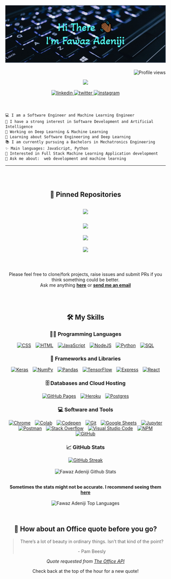 <div align="center">
  <h2>
    <!-- ~ Hi There, I'm Fawaz Adeniji! 
    <img src="https://media.giphy.com/media/hvRJCLFzcasrR4ia7z/giphy.gif" width="35" /> ~ -->
    <img src="./assests/header.png" alt="~ Hi There, I'm Fawaz Adeniji! ~" />
    
  </h2>
  <div>
    <p align='right'>
      <img src="https://gpvc.arturio.dev/fawazadeniji123" alt="Profile views" /> <a href="https://github.com/fawazadeniji123/fawazadeniji123/"></a> 
    </p>
    <p align="center">
      <a href="https://github.com/fawazadeniji123"><img src="https://readme-typing-svg.herokuapp.com?lines=Software+Engineer;Machine%20Learning%20Engineer;Life%20long%20learner&center=true&width=400&height=50"></a>
    </p>
    <a href="https://linkedin.com/in/fawazadeniji123" target="_blank">
      <img
      src=https://img.shields.io/badge/linkedin-%2300acee.svg?color=405DE6&style=for-the-badge&logo=linkedin&logoColor=white
      alt=linkedin style="margin-bottom: 5px;" />
    </a>
    <a href="https://twitter.com/phar_whaz" target="_blank">
      <img
      src=https://img.shields.io/badge/twitter-%2300acee.svg?color=1DA1F2&style=for-the-badge&logo=twitter&logoColor=white
      alt=twitter style="margin-bottom: 5px;" />
    </a>
    <a href="https://instagram.com/phar_whaz" target="_blank">
      <img
      src=https://img.shields.io/badge/instagram-%ff5851db.svg?color=C13584&style=for-the-badge&logo=instagram&logoColor=white
      alt=instagram style="margin-bottom: 5px;" />
    </a>
  </div>
  <br />
  <br />

<div align="left">

```
💻 I am a Software Engineer and Machine Learning Engineer
📝 I have a strong interest in Software Development and Artificial Intelligence
🔭 Working on Deep Learning & Machine Learning
🌱 Learning about Software Engineering and Deep Learning
📚 I am currently pursuing a Bachelors in Mechatronics Engineering
✨ Main languages: JavaScript, Python
🚩 Interested in Full Stack Machine Learning Application development
💬 Ask me about:  web development and machine learning
```

</div>

<hr />

<br />
<br />
<div>

## 📌 Pinned Repositories

<div style="margin-bottom:5px">
<a href="https://github.com/fawazadeniji123/smart-brain">
  <img align="center" style="margin:1rem 0.5rem" src="https://github-readme-stats.vercel.app/api/pin/?username=fawazadeniji123&repo=smart-brain&theme=onedark" />
</a>
</div>
<div style="margin-bottom:5px">
<a href="https://github.com/fawazadeniji123/smart-brain-api">
<img align="center" style="margin:0.5rem" src="https://github-readme-stats.vercel.app/api/pin/?username=fawazadeniji123&repo=smart-brain-api&theme=onedark" />
</a>
</div>
<div style="margin-bottom:5px">
<a href="https://github.com/fawazadeniji123/Blur-AI">
<img align="center" style="margin:0.5rem" src="https://github-readme-stats.vercel.app/api/pin/?username=fawazadeniji123&repo=Blur-AI&theme=onedark" />
</a>
</div>
<div style="margin-bottom:5px">
<a href="https://github.com/fawazadeniji123/alx-system_engineering-devops">
  <img align="center" style="margin:0.5rem" src="https://github-readme-stats.vercel.app/api/pin/?username=fawazadeniji123&repo=alx-system_engineering-devops&theme=onedark" />
</a>
</div>

</div>

<br />
<br />

Please feel free to clone/fork projects, raise issues and submit PRs if you
think something could be better.<br />
Ask me anything
**[here](https://github.com/fawazadeniji123/fawazadeniji123/issues/new)** or
<a href="mailto:fawazadeniji@gmail.com"><b>send me an email</b></a>

<br />
<br />

</div>

<div align="center">

## 🛠️ My Skills

### 👨‍💻 Programming Languages

  <p>
      <a style="margin:5px" href="#"><img alt="CSS" src="https://img.shields.io/badge/CSS%20-%231572B6.svg?style=for-the-badge&logo=css3&logoColor=white"></a>
      <a style="margin:5px" href="#"><img alt="HTML" src="https://img.shields.io/badge/HTML%20-%23E34F26.svg?style=for-the-badge&logo=html5&logoColor=white"></a>
      <a style="margin:5px" href="#"><img alt="JavaScript" src="https://img.shields.io/badge/JavaScript%20-%23F7DF1E.svg?style=for-the-badge&logo=javascript&logoColor=black"></a>
      <a style="margin:5px" href="#"><img alt="NodeJS" src="https://img.shields.io/badge/Node.js%20-%2343853D.svg?style=for-the-badge&logo=node.js&logoColor=white"></a>
      <a style="margin:5px" href="#"><img alt="Python" src="https://img.shields.io/badge/Python%20-%2314354C.svg?style=for-the-badge&logo=python&logoColor=white"></a>
      <a style="margin:5px" href="#"><img alt="SQL" src="https://img.shields.io/badge/SQL%20-%23025E8C.svg?style=for-the-badge&logo=amazon-dynamodb&logoColor=white"></a>

### 🧰 Frameworks and Libraries

  <p>
      <a href="#" style="margin:5px"><img alt="Keras" src="https://img.shields.io/badge/Keras%20-%23D00000.svg?style=for-the-badge&logo=Keras&logoColor=white"></a>
      <a href="#" style="margin:5px"><img alt="NumPy" src="https://img.shields.io/badge/Numpy%20-%23013243.svg?style=for-the-badge&logo=numpy&logoColor=white"></a>
      <a href="#" style="margin:5px"><img alt="Pandas" src="https://img.shields.io/badge/Pandas%20-%23150458.svg?style=for-the-badge&logo=pandas&logoColor=white"></a>
      <a href="#" style="margin:5px"><img alt="TensorFlow" src="https://img.shields.io/badge/TensorFlow%20-%23FF6F00.svg?style=for-the-badge&logo=TensorFlow&logoColor=white"></a>
      <a href="#" style="margin:5px"><img alt="Express" src="https://img.shields.io/badge/Express%20-%03FC6F45.svg?style=for-the-badge&logo=Express&logoColor=white"></a>
      <a href="#" style="margin:5px"><img alt="React" src="https://img.shields.io/badge/React-20232A?style=for-the-badge&logo=react&logoColor=61DAFB"></a>

  </p>

### 🗄️ Databases and Cloud Hosting

  <p>
      <a href="#" style="margin:5px"><img alt="GitHub Pages" src="https://img.shields.io/badge/GitHub%20Pages-%23327FC7.svg?style=for-the-badge&logo=github&logoColor=white"></a>
      <a href="#" style="margin:5px"><img alt="Heroku" src="https://img.shields.io/badge/Heroku%20-%23430098.svg?style=for-the-badge&logo=heroku&logoColor=white"></a>
      <a href="#" style="margin:5px"><img alt="Postgres" src="https://img.shields.io/badge/postgres-%23316192.svg?style=for-the-badge&logo=postgresql&logoColor=white" /></a>
  </p>

### 💻 Software and Tools

  <p>
      <a href="#" style="margin:5px"><img alt="Chrome" src="https://img.shields.io/badge/Chrome-3DDC84?style=for-the-badge&logo=google-chrome&logoColor=white"></a>
      <a href="#" style="margin:5px"><img alt="Colab" src="https://img.shields.io/badge/Colab-00b56a.svg?style=for-the-badge&logo=google-colab&logoColor=white"></a>
      <a href="#" style="margin:5px"><img alt="Codepen" src="https://img.shields.io/badge/Codepen-000000.svg?style=for-the-badge&logo=codepen&logoColor=white"></a>
      <a href="#" style="margin:5px"><img alt="Git" src="https://img.shields.io/badge/Git%20-%23F05033.svg?style=for-the-badge&logo=git&logoColor=white"></a>
      <a href="#" style="margin:5px"><img alt="Google Sheets" src="https://img.shields.io/badge/Google%20Sheets%20-%2334A853.svg?style=for-the-badge&logo=google%20sheets&logoColor=white"></a>
      <a href="#" style="margin:5px"><img alt="Jupyter" src="https://img.shields.io/badge/Jupyter%20-%23F37626.svg?style=for-the-badge&logo=Jupyter&logoColor=white"></a>
      <a href="#" style="margin:5px"><img alt="Postman" src="https://img.shields.io/badge/Postman-FF6C37?style=for-the-badge&logo=postman&logoColor=white"></a>
      <a href="#" style="margin:5px"><img alt="Stack Overflow" src="https://img.shields.io/badge/-Stack%20Overflow-FE7A16?style=for-the-badge&logo=stack-overflow&logoColor=white"></a>
      <a href="#" style="margin:5px"><img alt="Visual Studio Code" src="https://img.shields.io/badge/Visual%20Studio%20Code-0078d7.svg?style=for-the-badge&logo=visual-studio-code&logoColor=white"></a>
      <a href="#" style="margin:5px"><img alt="NPM" src="https://img.shields.io/badge/NPM-%23000000.svg?style=for-the-badge&logo=npm&logoColor=white" /></a>  
      <a href="#" style="margin:5px"><img alt="GitHub" src="https://img.shields.io/badge/github-%23121011.svg?style=for-the-badge&logo=github&logoColor=white" /></a>
  </p>

### 📈 GitHub Stats

[![GitHub Streak](https://github-readme-streak-stats.herokuapp.com?user=fawazadeniji123&theme=onedark)](https://git.io/streak-stats)
<br />
<br />
<img align="center" src="https://github-readme-stats.vercel.app/api?username=fawazadeniji123&include_all_commits=true&count_private=true&show_icons=true&line_height=30&theme=onedark" alt="Fawaz Adeniji Github Stats">
<br />
<br />

**Sometimes the stats might not be accurate. I recommend seeing them [here](https://github-readme-stats.vercel.app/api?username=fawazadeniji123&include_all_commits=true&count_private=true&show_icons=true&line_height=30&theme=onedark)**
<br />
<br />
<img src="https://github-readme-stats.vercel.app/api/top-langs/?username=fawazadeniji123&exclude_repo=colab&layout=compact&theme=onedark" alt="Fawaz Adeniji Top Languages"/>

</div>
<div align="center">

<br>

## 📣 How about an Office quote before you go?

> There’s a lot of beauty in ordinary things. Isn’t that kind of the point?
>
> <p>- Pam Beesly</p>

_Quote requested from [The Office API](https://www.officeapi.dev/)_

Check back at the top of the hour for a new quote!

</div>
